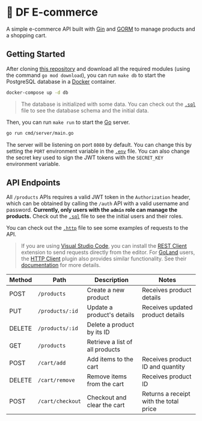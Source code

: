 # :shopping_cart: DF E-commerce

A simple e-commerce API built with [Gin](https://gin-gonic.com/) and [GORM](https://gorm.io/) to manage products and a shopping cart.

## Getting Started

After cloning [this repository](https://github.com/minhlong149/df-ecomm) and download all the required modules (using the command `go mod download`), you can run `make db` to start the PostgreSQL database in a [Docker](https://www.docker.com/) container.

```bash
docker-compose up -d db
```

> The database is initialized with some data. You can check out the [`.sql`](./assets/pg-init.sql) file to see the database schema and the initial data.

Then, you can run `make run` to start the [Go](https://golang.org/) server.

```bash
go run cmd/server/main.go
```

The server will be listening on port `8080` by default. You can change this by setting the `PORT` environment variable in the [`.env`](./.env) file. You can also change the secret key used to sign the JWT tokens with the `SECRET_KEY` environment variable.

## API Endpoints

All `/products` APIs requires a valid JWT token in the `Authorization` header, which can be obtained by calling the `/auth` API with a valid username and password. **Currently, only users with the `admin` role can manage the products.** Check out the [`.sql`](./assets/pg-init.sql) file to see the initial users and their roles.

You can check out the [`.http`](./assets/client.http) file to see some examples of requests to the API.

> If you are using [Visual Studio Code](https://code.visualstudio.com/), you can install the [REST Client](https://marketplace.visualstudio.com/items?itemName=humao.rest-client) extension to send requests directly from the editor.
> For [GoLand](https://www.jetbrains.com/go/) users, the [HTTP Client](https://plugins.jetbrains.com/plugin/13121-http-client) plugin also provides similar functionality. See their [documentation](https://www.jetbrains.com/help/idea/http-client-in-product-code-editor.html) for more details.

| Method | Path             | Description                     | Notes                                  |
| ------ | ---------------- | ------------------------------- | -------------------------------------- |
| POST   | `/products`      | Create a new product            | Receives product details               |
| PUT    | `/products/:id`  | Update a product's details      | Receives updated product details       |
| DELETE | `/products/:id`  | Delete a product by its ID      |                                        |
| GET    | `/products`      | Retrieve a list of all products |                                        |
| POST   | `/cart/add`      | Add items to the cart           | Receives product ID and quantity       |
| DELETE | `/cart/remove`   | Remove items from the cart      | Receives product ID                    |
| POST   | `/cart/checkout` | Checkout and clear the cart     | Returns a receipt with the total price |
